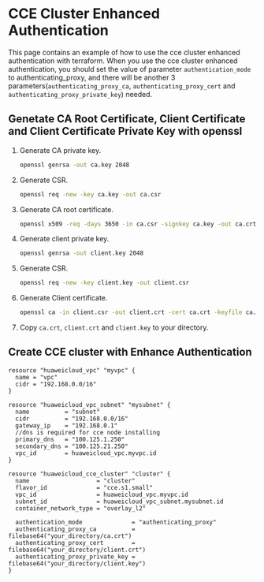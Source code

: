 # CCE Cluster Enhanced Authentication

This page contains an example of how to use the cce cluster enhanced authentication with terraform.
When you use the cce cluster enhanced authentication, you should set the value of parameter `authentication_mode`
to authenticating_proxy, and there will be another 3 parameters(`authenticating_proxy_ca`, `authenticating_proxy_cert`
and `authenticating_proxy_private_key`) needed.

## Genetate CA Root Certificate, Client Certificate and Client Certificate Private Key with openssl

1. Generate CA private key.

    ```bash
    openssl genrsa -out ca.key 2048
    ```

2. Generate CSR.

    ```bash
    openssl req -new -key ca.key -out ca.csr
    ```

3. Generate CA root certificate.

    ```bash
    openssl x509 -req -days 3650 -in ca.csr -signkey ca.key -out ca.crt
    ```

4. Generate client private key.

    ```bash
    openssl genrsa -out client.key 2048
    ```

5. Generate CSR.

    ```bash
    openssl req -new -key client.key -out client.csr
    ```

6. Generate Client certificate.

    ```bash
    openssl ca -in client.csr -out client.crt -cert ca.crt -keyfile ca.key -days 3650
    ```

7. Copy `ca.crt`, `client.crt` and `client.key` to your directory.

## Create CCE cluster with Enhance Authentication

```hcl
resource "huaweicloud_vpc" "myvpc" {
  name = "vpc"
  cidr = "192.168.0.0/16"
}

resource "huaweicloud_vpc_subnet" "mysubnet" {
  name          = "subnet"
  cidr          = "192.168.0.0/16"
  gateway_ip    = "192.168.0.1"
  //dns is required for cce node installing
  primary_dns   = "100.125.1.250"
  secondary_dns = "100.125.21.250"
  vpc_id        = huaweicloud_vpc.myvpc.id
}

resource "huaweicloud_cce_cluster" "cluster" {
  name                   = "cluster"
  flavor_id              = "cce.s1.small"
  vpc_id                 = huaweicloud_vpc.myvpc.id
  subnet_id              = huaweicloud_vpc_subnet.mysubnet.id
  container_network_type = "overlay_l2"

  authentication_mode              = "authenticating_proxy"
  authenticating_proxy_ca          = filebase64("your_directory/ca.crt")
  authenticating_proxy_cert        = filebase64("your_directory/client.crt")
  authenticating_proxy_private_key = filebase64("your_directory/client.key")
}
```
